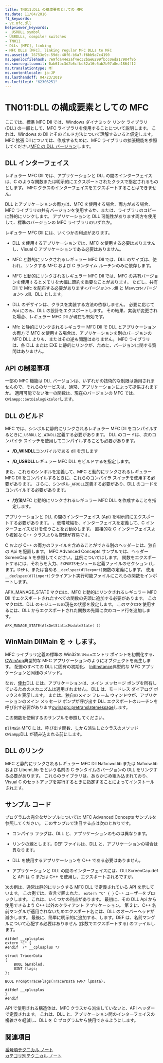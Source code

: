 ```yaml
---
title: TN011:DLL の構成要素としての MFC
ms.date: 11/04/2016
f1_keywords:
- vc.mfc.dll
helpviewer_keywords:
- _USRDLL symbol
- USRDLLs, compiler switches
- TN011
- DLLs [MFC], linking
- MFC DLLs [MFC], linking regular MFC DLLs to MFC
ms.assetid: 76753e9c-59dc-40f6-b6a7-f6bb9a7c4190
ms.openlocfilehash: 7e9fda44e2af4ec32bae6299fbcc0eda17984f9b
ms.sourcegitcommit: 0ab61bc3d2b6cfbd52a16c6ab2b97a8ea1864f12
ms.translationtype: MT
ms.contentlocale: ja-JP
ms.lasthandoff: 04/23/2019
ms.locfileid: "62306251"
---
```

# <a name="tn011-using-mfc-as-part-of-a-dll"></a>TN011:DLL の構成要素としての MFC

ここでは、標準 MFC Dll では、Windows ダイナミック リンク ライブラリ (DLL) の一部として、MFC ライブラリを使用することについて説明します。 これは、Windows の Dll とそのビルド方法について理解するいると仮定します。 MFC 拡張 Dll については、作成するために、MFC ライブラリの拡張機能を参照してください[MFC の DLL バージョン](../mfc/tn033-dll-version-of-mfc.md)します。

## <a name="dll-interfaces"></a>DLL インターフェイス

レギュラー MFC Dll では、アプリケーションと DLL の間のインターフェイスは、C のような関数または明示的にエクスポートされたクラスで指定されるものとします。 MFC クラスのインターフェイスをエクスポートすることはできません。

DLL とアプリケーションの両方は、MFC を使用する場合、両方がある場合、MFC ライブラリの共有バージョンを使用するか、または、ライブラリのコピーに静的にリンクします。 アプリケーションと DLL 可能性があります両方を使用して、標準のバージョンの MFC ライブラリのいずれか。

レギュラー MFC Dll には、いくつかの利点があります。

- DLL を使用するアプリケーションでは、MFC を使用する必要はありませんし、Visual C アプリケーションである必要はありません。

- MFC と静的にリンクされるレギュラー MFC Dll では、DLL のサイズは、使われ、リンクする MFC および C ランタイム ルーチンのみに依存します。

- MFC と動的にリンクされるレギュラー MFC Dll では、MFC の共有バージョンを使用するとメモリを大幅に節約を重要なことがあります。 ただし、共有 Dll で Mfc を配布する必要があります\<*バージョン*> .dll と Msvvcrt\<*バージョン*> .dll、DLL とします。

- DLL のデザインは、クラスを実装する方法の依存しません。 必要に応じて Api にのみ、DLL の設計をエクスポートします。 その結果、実装が変更された場合、レギュラー MFC Dll が現在も有効です。

- Mfc と静的にリンクされるレギュラー MFC Dll で DLL とアプリケーションの両方で MFC を使用する場合は、アプリケーションを別のバージョンの MFC DLL よりも、またはその逆も問題はありません。 MFC ライブラリは、各 DLL または EXE に静的にリンクが、ために、バージョンに関する質問はありません。

## <a name="api-limitations"></a>API の制限事項

一部の MFC 機能は DLL バージョンは、いずれかの技術的な制限は適用されませんので、それらのサービスは、通常、アプリケーションによって提供されますか。 適用可能でない唯一の関数は、現在のバージョンの MFC では、`CWinApp::SetDialogBkColor`します。

## <a name="building-your-dll"></a>DLL のビルド

MFC では、シンボルに静的にリンクされるレギュラー MFC Dll をコンパイルするときに`_USRDLL`と`_WINDLL`定義する必要があります。 DLL のコードは、次のコンパイラ スイッチを使用してコンパイルすることも必要があります。

- **/D_WINDLL**コンパイルである dll を示します

- **/D_USRDLL**レギュラー MFC DLL をビルドするを指定します。

また、これらのシンボルを定義して、MFC と動的にリンクされるレギュラー MFC Dll をコンパイルするときに、これらのコンパイラ スイッチを使用する必要があります。 さらに、シンボル`_AFXDLL`定義する必要があり、DLL のコードをコンパイルする必要があります。

- **/方法**MFC と動的にリンクされるレギュラー MFC DLL を作成することを指定します。

アプリケーションと DLL の間のインターフェイス (Api) を明示的にエクスポートする必要があります。 、低帯域幅を、インターフェイスを定義して、C インターフェイスだけを使うことをお勧めします。 直接的な C インターフェイスより複雑な C++ クラスよりも管理が容易です。

C および C++ の両方のファイルを含めることができる別のヘッダーには、独自の Api を配置します。 MFC Advanced Concepts サンプルでは、ヘッダー ScreenCap.h を参照してください。[は](../overview/visual-cpp-samples.md)例についてはします。 関数をエクスポートするには、それらを入力、`EXPORTS`モジュール定義ファイルのセクション (します。DEF)、または含める`__declspec(dllexport)`関数の定義にします。 使用`__declspec(dllimport)`クライアント実行可能ファイルにこれらの関数をインポートします。

AFX_MANAGE_STATE マクロは、MFC と動的にリンクされるレギュラー MFC Dll でエクスポートされたすべての関数の先頭に追加する必要があります。 このマクロは、DLL のモジュールの現在の状態を設定します。 このマクロを使用するには、DLL からエクスポートされた関数の先頭に次のコード行を追加します。

`AFX_MANAGE_STATE(AfxGetStaticModuleState( ))`

## <a name="winmain---dllmain"></a>WinMain DllMain を -> します。

MFC ライブラリ定義の標準の Win32`DllMain`エントリ ポイントを初期化する、 [CWinApp](../mfc/reference/cwinapp-class.md)典型的な MFC アプリケーションのようにオブジェクトを派生します。 配置のすべての DLL に固有の初期化、 [InitInstance](../mfc/reference/cwinapp-class.md#initinstance)典型的な MFC アプリケーションと同様のメソッド。

なお、[使わ](../mfc/reference/cwinapp-class.md#run)DLL には、アプリケーションは、メイン メッセージ ポンプを所有しているためのメカニズムは適用されません。 DLL は、モードレス ダイアログ ボックスを表示します。 または、独自のメイン フレーム ウィンドウが、アプリケーションのメイン メッセージ ポンプが呼び出す DLL エクスポートのルーチンを呼び出す必要があります[cwinapp::pretranslatemessage](../mfc/reference/cwinapp-class.md#pretranslatemessage)します。

この関数を使用するのサンプルを参照してください。

`DllMain` MFC には、呼び出す関数、[し](../mfc/reference/cwinapp-class.md#exitinstance)から派生したクラスのメソッド`CWinApp`DLL が読み込まれる前にします。

## <a name="linking-your-dll"></a>DLL のリンク

MFC と静的にリンクされるレギュラー MFC Dll Nafxcwd.lib または Nafxcw.lib および Libcmt.lib をという名前の C ランタイムのバージョンの DLL をリンクする必要があります。 これらのライブラリは、あらかじめ組み込まれており、Visual C のセットアップを実行するときに指定することによってインストールされます。

## <a name="sample-code"></a>サンプル コード

プログラムの完全なサンプルについては MFC Advanced Concepts サンプルを参照してください。 このサンプルで注目する点は次のとおりです。

- コンパイラ フラグは、DLL と、アプリケーションのものは異なります。

- リンクの線とします。DEF ファイルは、DLL と、アプリケーションの場合は異なります。

- DLL を使用するアプリケーションを C++ である必要はありません。

- アプリケーションと DLL の間のインターフェイスには、DLLScreenCap.def と API は C または C++ を使用し、エクスポートされるですが。

次の例は、通常は静的にリンクする MFC DLL で定義されている API を示しています。 この例では、宣言で囲まれた、 `extern "C" { }` C++ ユーザーをブロックします。 これは、いくつかの利点があります。 最初に、その DLL Api から使用できるよう C++ 以外のクライアント アプリケーション。 第 2 に、C++ 名前マングルが適用されないためエクスポート名には、DLL のオーバーヘッドが減少します。 最後に、簡単に明示的に追加する、します。DEF は、名前マングルについて心配する必要はありません (序数でエクスポートする) のファイルします。

```
#ifdef __cplusplus
extern "C" {
#endif  /* __cplusplus */

struct TracerData
{
    BOOL bEnabled;
    UINT flags;
};

BOOL PromptTraceFlags(TracerData FAR* lpData);

#ifdef __cplusplus
}
#endif
```

API で使用される構造体は、MFC クラスから派生していないと、API ヘッダーで定義されます。 これは、DLL と、アプリケーション間のインターフェイスの複雑さを軽減し、DLL を C プログラムから使用できるようにします。

## <a name="see-also"></a>関連項目

[番号順テクニカル ノート](../mfc/technical-notes-by-number.md)<br/>
[カテゴリ別テクニカル ノート](../mfc/technical-notes-by-category.md)
